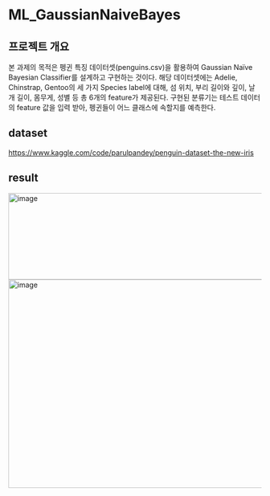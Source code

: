 # ML_GaussianNaiveBayes

## 프로젝트 개요

본 과제의 목적은 펭귄 특징 데이터셋(penguins.csv)을 활용하여 Gaussian Naïve Bayesian Classifier를 설계하고 구현하는 것이다. 해당 데이터셋에는 Adelie, Chinstrap, Gentoo의 세 가지 Species label에 대해, 섬 위치, 부리 길이와 깊이, 날개 길이, 몸무게, 성별 등 총 6개의 feature가 제공된다. 구현된 분류기는 테스트 데이터의 feature 값을 입력 받아, 펭귄들이 어느 클래스에 속할지를 예측한다.

## dataset

https://www.kaggle.com/code/parulpandey/penguin-dataset-the-new-iris

## result
<img width="986" height="172" alt="image" src="https://github.com/user-attachments/assets/fae904e8-4015-4e68-a146-b8a060dbf4c6" />

<img width="657" height="415" alt="image" src="https://github.com/user-attachments/assets/e3e10e72-b091-48e2-939d-b151716f03d6" />
